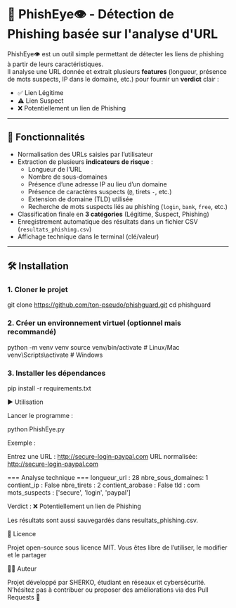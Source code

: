 # 🔎 PhishEye👁️ - Détection de Phishing basée sur l'analyse d'URL

PhishEye👁️ est un outil simple permettant de détecter les liens de phishing à partir de leurs caractéristiques.  
Il analyse une URL donnée et extrait plusieurs **features** (longueur, présence de mots suspects, IP dans le domaine, etc.) pour fournir un **verdict** clair :

- ✅ Lien Légitime  
- ⚠️ Lien Suspect  
- ❌ Potentiellement un lien de Phishing  

---

## 🚀 Fonctionnalités

- Normalisation des URLs saisies par l’utilisateur  
- Extraction de plusieurs **indicateurs de risque** :
  - Longueur de l’URL  
  - Nombre de sous-domaines  
  - Présence d’une adresse IP au lieu d’un domaine  
  - Présence de caractères suspects (`@`, tirets `-`, etc.)  
  - Extension de domaine (TLD) utilisée  
  - Recherche de mots suspects liés au phishing (`login`, `bank`, `free`, etc.)  
- Classification finale en **3 catégories** (Légitime, Suspect, Phishing)  
- Enregistrement automatique des résultats dans un fichier CSV (`resultats_phishing.csv`)  
- Affichage technique dans le terminal (clé/valeur)





---

## 🛠️ Installation

### 1. Cloner le projet

git clone https://github.com/ton-pseudo/phishguard.git
cd phishguard



### 2. Créer un environnement virtuel (optionnel mais recommandé)

python -m venv venv
source venv/bin/activate   # Linux/Mac
venv\Scripts\activate      # Windows


### 3. Installer les dépendances

pip install -r requirements.txt


▶️ Utilisation

Lancer le programme :

python PhishEye.py


Exemple :

Entrez une URL : http://secure-login-paypal.com
URL normalisée: http://secure-login-paypal.com

=== Analyse technique ===
longueur_url      : 28
nbre_sous_domaines: 1
contient_ip       : False
nbre_tirets       : 2
contient_arobase  : False
tld               : com
mots_suspects     : ['secure', 'login', 'paypal']

Verdict : ❌ Potentiellement un lien de Phishing

Les résultats sont aussi sauvegardés dans resultats_phishing.csv.



📜 Licence

Projet open-source sous licence MIT.
Vous êtes libre de l’utiliser, le modifier et le partager


👨‍💻 Auteur

Projet développé par SHERKO, étudiant en réseaux et cybersécurité.
N’hésitez pas à contribuer ou proposer des améliorations via des Pull Requests 🚀
